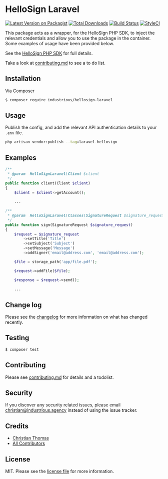 # HelloSign Laravel

[![Latest Version on Packagist][ico-version]][link-packagist]
[![Total Downloads][ico-downloads]][link-downloads]
[![Build Status][ico-travis]][link-travis]
[![StyleCI][ico-styleci]][link-styleci]

This package acts as a wrapper, for the HelloSign PHP SDK, to inject the relevant credentials and allow you to use the package in the container. Some examples of usage have been provided below.

See the [HelloSign PHP SDK](https://github.com/hellosign/hellosign-php-sdk) for full details.

Take a look at [contributing.md](contributing.md) to see a to do list.

## Installation

Via Composer

``` bash
$ composer require industrious/hellosign-laravel
```

## Usage

Publish the config, and add the relevant API authentication details to your `.env` file.
```bash
php artisan vendor:publish --tag=laravel-hellosign
```

## Examples

```php
/**
 * @param  HelloSignLaravel\Client $client
 */
public function client(Client $client)
{
    $client = $client->getAccount();
    
    ...
```

```php
/**
 * @param  HelloSignLaravel\Classes\SignatureRequest $signature_request
 */
public function sign(SignatureRequest $signature_request)
{
    $request = $signature_request
        ->setTitle('Title')
        ->setSubject('Subject')
        ->setMessage('Message')
        ->addSigner('email@address.com', 'email@address.com');

    $file = storage_path('app/file.pdf');

    $request->addFile($file);

    $response = $request->send();
    
    ...
```

## Change log

Please see the [changelog](changelog.md) for more information on what has changed recently.

## Testing

``` bash
$ composer test
```

## Contributing

Please see [contributing.md](contributing.md) for details and a todolist.

## Security

If you discover any security related issues, please email christian@industrious.agency instead of using the issue tracker.

## Credits

- [Christian Thomas][link-author]
- [All Contributors][link-contributors]

## License

MIT. Please see the [license file](license.md) for more information.

[ico-version]: https://img.shields.io/packagist/v/industrious/hellosignlaravel.svg?style=flat-square
[ico-downloads]: https://img.shields.io/packagist/dt/industrious/hellosignlaravel.svg?style=flat-square
[ico-travis]: https://img.shields.io/travis/industrious/hellosignlaravel/master.svg?style=flat-square
[ico-styleci]: https://styleci.io/repos/137594301/shield

[link-packagist]: https://packagist.org/packages/industrious/hellosignlaravel
[link-downloads]: https://packagist.org/packages/industrious/hellosignlaravel
[link-travis]: https://travis-ci.org/industrious/hellosignlaravel
[link-styleci]: https://github.styleci.io/repos/137594301/shield
[link-author]: https://github.com/industrious
[link-contributors]: ../../contributors
